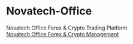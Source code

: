 # Novatech-Office
Novatech Office Forex &amp; Crypto Trading Platform
<br>
<a href="https://novatechoffice.com/">Novatech Office Forex & Crypto Management</a>

